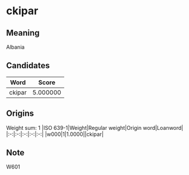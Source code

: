 # ckipar

## Meaning

Albania

## Candidates

|Word|Score|
|:-:|:-:|
|ckipar|5.000000|

## Origins

Weight sum: 1
|ISO 639-1|Weight|Regular weight|Origin word|Loanword|
|:-:|:-:|:-:|:-:|:-:|
|w000|1|1.0000||ckipar|

## Note

W601
